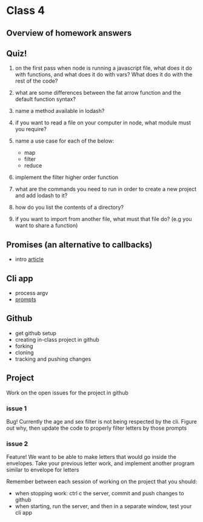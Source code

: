 # Class 4

## Overview of homework answers

## Quiz!

1) on the first pass when node is running a javascript file, what does it do with functions, and what does it do with vars? What does it do with the rest of the code?

2) what are some differences between the fat arrow function and the default function syntax?

3) name a method available in lodash?

4) if you want to read a file on your computer in node, what module must you require?

5) name a use case for each of the below:
	- map
	- filter
	- reduce

6) implement the filter higher order function

7) what are the commands you need to run in order to create a new project and add lodash to it?

8) how do you list the contents of a directory?

9) if you want to import from another file, what must that file do? (e.g you want to share a function)

## Promises (an alternative to callbacks)

- intro [article](https://medium.com/tkssharma/writing-neat-asynchronous-node-js-code-with-promises-async-await-fa8d8b0bcd7c)

## Cli app

- process argv
- [prompts](https://github.com/terkelg/prompts#readme)

## Github

- get github setup
- creating in-class project in github
- forking 
- cloning
- tracking and pushing changes

## Project

Work on the open issues for the project in github

### issue 1

Bug!
Currently the age and sex filter is not being respected by the cli. Figure out why, then update the code to properly filter letters by those prompts

### issue 2

Feature!
We want to be able to make letters that would go inside the envelopes. Take your previous letter work, and implement another program similar to envelope for letters


Remember between each session of working on the project that you should:
- when stopping work: ctrl c the server, commit and push changes to github
- when starting, run the server, and then in a separate window, test your cli app
